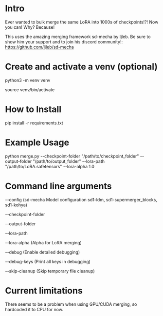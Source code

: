 # Intro

Ever wanted to bulk merge the same LoRA into 1000s of checkpoints!?! Now you can! Why? Because!

This uses the amazing merging framework sd-mecha by ljleb. Be sure to show him your support and to join his discord community!: https://github.com/ljleb/sd-mecha

# Create and activate a venv (optional)

python3 -m venv venv

source venv/bin/activate

# How to Install

pip install -r requirements.txt

# Example Usage

python merge.py --checkpoint-folder "/path/to/checkpoint_folder" --output-folder "/path/to/output_folder" --lora-path "/path/to/LoRA.safetensors" --lora-alpha 1.0

# Command line arguments

--config (sd-mecha Model configuration sd1-ldm, sd1-supermerger_blocks, sd1-kohya)

--checkpoint-folder

--output-folder

--lora-path

--lora-alpha (Alpha for LoRA merging)

--debug (Enable detailed debugging)

--debug-keys (Print all keys in debugging)

--skip-cleanup (Skip temporary file cleanup)

# Current limitations

There seems to be a problem when using GPU/CUDA merging, so hardcoded it to CPU for now.

